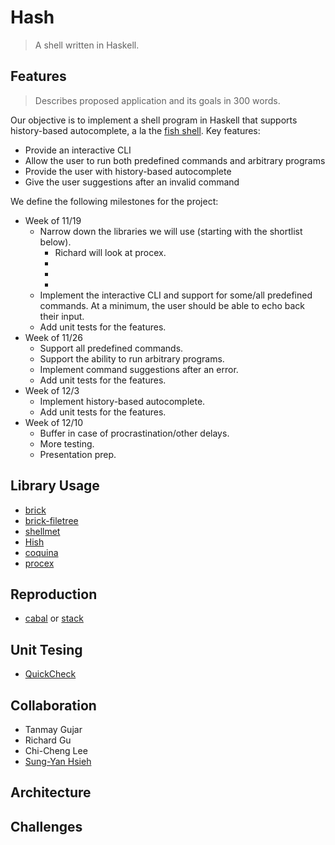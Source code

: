# Hash 
> A shell written in Haskell.

## Features
> Describes proposed application and its goals in 300 words.

Our objective is to implement a shell program in Haskell that supports history-based autocomplete, a la the [fish shell](https://fishshell.com/).
Key features:
* Provide an interactive CLI
* Allow the user to run both predefined commands and arbitrary programs
* Provide the user with history-based autocomplete
* Give the user suggestions after an invalid command

We define the following milestones for the project:
* Week of 11/19
    - Narrow down the libraries we will use (starting with the shortlist below).
        * Richard will look at procex.
        * 
        * 
        * 
    - Implement the interactive CLI and support for some/all predefined commands. At a minimum, the user should be able to echo back their input.
    - Add unit tests for the features.
* Week of 11/26
    - Support all predefined commands.
    - Support the ability to run arbitrary programs.
    - Implement command suggestions after an error.
    - Add unit tests for the features.
* Week of 12/3
    - Implement history-based autocomplete.
    - Add unit tests for the features.
* Week of 12/10
    - Buffer in case of procrastination/other delays.
    - More testing.
    - Presentation prep.

## Library Usage
* [brick](https://github.com/jtdaugherty/brick/)
* [brick-filetree](https://hackage.haskell.org/package/brick-filetree-0.1.0.3#readme)
* [shellmet](https://hackage.haskell.org/package/shellmet)
* [Hish](https://hackage.haskell.org/package/Hish)
* [coquina](https://hackage.haskell.org/package/coquina)
* [procex](https://hackage.haskell.org/package/procex)

## Reproduction
* [cabal](https://www.haskell.org/cabal/) or [stack](https://docs.haskellstack.org/en/stable/README/)
## Unit Tesing
* [QuickCheck](https://hackage.haskell.org/package/QuickCheck)

## Collaboration
* Tanmay Gujar
* Richard Gu
* Chi-Cheng Lee
* [Sung-Yan Hsieh](https://github.com/davidyen-888)

## Architecture

## Challenges
